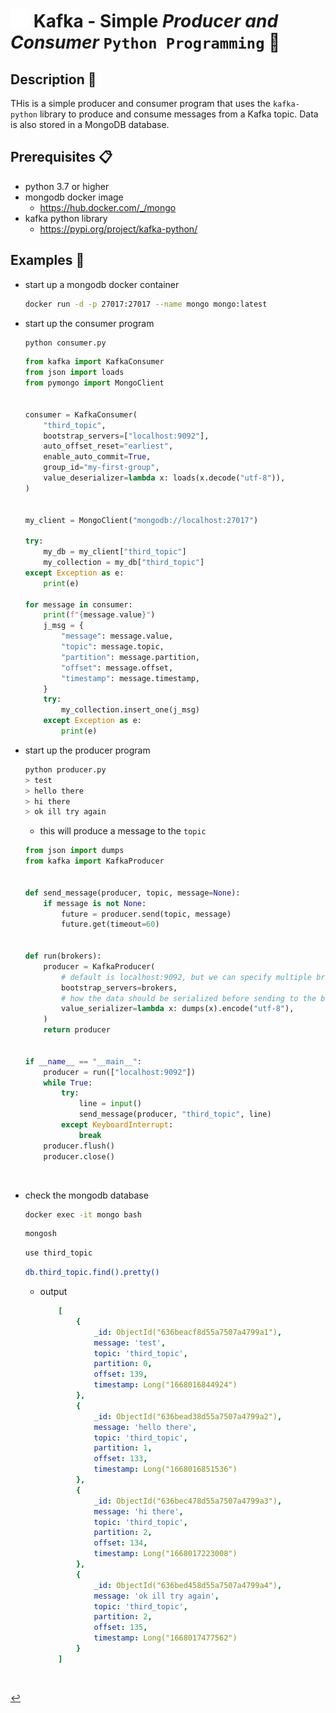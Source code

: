 # <img src="../../assets/img/kafka.png" width="30px"> **Kafka** - **Simple** ***Producer*** *and* ***Consumer*** `Python Programming` 🚿

## **Description** 👀

THis is a simple producer and consumer program that uses the `kafka-python` library to produce and consume messages from a Kafka topic. Data is also stored in a MongoDB database.

## **Prerequisites** 📋

* python 3.7 or higher
* mongodb docker image
  * <https://hub.docker.com/_/mongo>
* kafka python library
  * <https://pypi.org/project/kafka-python/>

## **Examples** 🧩

* start up a mongodb docker container

    ```bash
    docker run -d -p 27017:27017 --name mongo mongo:latest
    ```

* start up the consumer program

    ```bash
    python consumer.py
    ```

    ```python
    from kafka import KafkaConsumer
    from json import loads
    from pymongo import MongoClient


    consumer = KafkaConsumer(
        "third_topic",
        bootstrap_servers=["localhost:9092"],
        auto_offset_reset="earliest",
        enable_auto_commit=True,
        group_id="my-first-group",
        value_deserializer=lambda x: loads(x.decode("utf-8")),
    )


    my_client = MongoClient("mongodb://localhost:27017")

    try:
        my_db = my_client["third_topic"]
        my_collection = my_db["third_topic"]
    except Exception as e:
        print(e)

    for message in consumer:
        print(f"{message.value}")
        j_msg = {
            "message": message.value,
            "topic": message.topic,
            "partition": message.partition,
            "offset": message.offset,
            "timestamp": message.timestamp,
        }
        try:
            my_collection.insert_one(j_msg)
        except Exception as e:
            print(e)
    ```

* start up the producer program

    ```bash
    python producer.py
    > test
    > hello there
    > hi there
    > ok ill try again
    ```

    * this will produce a message to the `topic`

    ```python
    from json import dumps
    from kafka import KafkaProducer


    def send_message(producer, topic, message=None):
        if message is not None:
            future = producer.send(topic, message)
            future.get(timeout=60)


    def run(brokers):
        producer = KafkaProducer(
            # default is localhost:9092, but we can specify multiple brokers
            bootstrap_servers=brokers,
            # how the data should be serialized before sending to the broker
            value_serializer=lambda x: dumps(x).encode("utf-8"),
        )
        return producer


    if __name__ == "__main__":
        producer = run(["localhost:9092"])
        while True:
            try:
                line = input()
                send_message(producer, "third_topic", line)
            except KeyboardInterrupt:
                break
        producer.flush()
        producer.close()
    ```

<br>

* check the mongodb database

    ```bash
    docker exec -it mongo bash
    ```

    ```bash
    mongosh
    ```

    ```bash
    use third_topic
    ```

    ```bash
    db.third_topic.find().pretty()
    ```

  * output

    ```yaml
        [
            {
                _id: ObjectId("636beacf8d55a7507a4799a1"),
                message: 'test',
                topic: 'third_topic',
                partition: 0,
                offset: 139,
                timestamp: Long("1668016844924")
            },
            {
                _id: ObjectId("636bead38d55a7507a4799a2"),
                message: 'hello there',
                topic: 'third_topic',
                partition: 1,
                offset: 133,
                timestamp: Long("1668016851536")
            },
            {
                _id: ObjectId("636bec478d55a7507a4799a3"),
                message: 'hi there',
                topic: 'third_topic',
                partition: 2,
                offset: 134,
                timestamp: Long("1668017223008")
            },
            {
                _id: ObjectId("636bed458d55a7507a4799a4"),
                message: 'ok ill try again',
                topic: 'third_topic',
                partition: 2,
                offset: 135,
                timestamp: Long("1668017477562")
            }
        ]
    ```

<br />

[↩️](../README.md)
